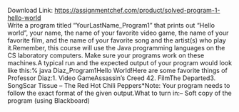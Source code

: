 Download Link: https://assignmentchef.com/product/solved-program-1-hello-world
<br>
Write a program titled “YourLastName_Program1” that prints out “Hello world”, your name, the name of your favorite video game, the name of your favorite film, and the name of your favorite song and the artist(s) who play it.Remember, this course will use the Java programming languages on the CS laboratory computers. Make sure your programs work on these machines.A typical run and the expected output of your program would look like this:% java Diaz_Program1Hello World!Here are some favorite things of Professor Diaz:1. Video GameAssassin’s Creed 42. FilmThe Departed3. SongScar Tissue – The Red Hot Chili Peppers*Note: Your program needs to follow the exact format of the given output.What to turn in:– Soft copy of the program (using Blackboard)